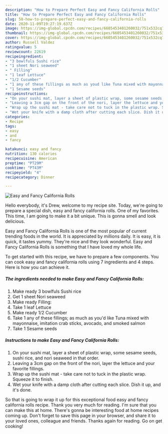 ```yaml
---
description: "How to Prepare Perfect Easy and Fancy California Rolls"
title: "How to Prepare Perfect Easy and Fancy California Rolls"
slug: 58-how-to-prepare-perfect-easy-and-fancy-california-rolls
date: 2020-11-09T19:27:19.637Z
image: https://img-global.cpcdn.com/recipes/6605453401260032/751x532cq70/easy-and-fancy-california-rolls-recipe-main-photo.jpg
thumbnail: https://img-global.cpcdn.com/recipes/6605453401260032/751x532cq70/easy-and-fancy-california-rolls-recipe-main-photo.jpg
cover: https://img-global.cpcdn.com/recipes/6605453401260032/751x532cq70/easy-and-fancy-california-rolls-recipe-main-photo.jpg
author: Russell Valdez
ratingvalue: 5
reviewcount: 22619
recipeingredient:
- "3 bowlfuls Sushi rice"
- "1 sheet Nori seaweed"
- " Filling"
- "1 leaf Lettuce"
- "1/2 Cucumber"
- "1 any of these fillings as much as youd like Tuna mixed with mayonnaise imitation crab sticks avocado and smoked salmon"
- "1 Sesame seeds"
recipeinstructions:
- "On your sushi mat, layer a sheet of plastic wrap, some sesame seeds, sushi rice, and nori seaweed in that order."
- "Leaving a 3cm gap on the front of the nori, layer the lettuce and your favorite fillings."
- "Wrap up the sushi mat - take care not to tuck in the plastic wrap. Squeeze it to finish."
- "Wet your knife with a damp cloth after cutting each slice. Dish it up, and it&#39;s done."
categories:
- Recipe
tags:
- easy
- and
- fancy

katakunci: easy and fancy 
nutrition: 130 calories
recipecuisine: American
preptime: "PT29M"
cooktime: "PT43M"
recipeyield: "4"
recipecategory: Dinner

---
```



![Easy and Fancy California Rolls](https://img-global.cpcdn.com/recipes/6605453401260032/751x532cq70/easy-and-fancy-california-rolls-recipe-main-photo.jpg)

Hello everybody, it's Drew, welcome to my recipe site. Today, we're going to prepare a special dish, easy and fancy california rolls. One of my favorites. This time, I am going to make it a bit unique. This is gonna smell and look delicious.



Easy and Fancy California Rolls is one of the most popular of current trending foods in the world. It is appreciated by millions daily. It is easy, it is quick, it tastes yummy. They're nice and they look wonderful. Easy and Fancy California Rolls is something that I have loved my whole life.


To get started with this recipe, we have to prepare a few components. You can cook easy and fancy california rolls using 7 ingredients and 4 steps. Here is how you can achieve it.

<!--inarticleads1-->

##### The ingredients needed to make Easy and Fancy California Rolls:

1. Make ready 3 bowlfuls Sushi rice
1. Get 1 sheet Nori seaweed
1. Make ready  Filling:
1. Take 1 leaf Lettuce
1. Make ready 1/2 Cucumber
1. Take 1 any of these fillings; as much as you&#39;d like Tuna mixed with mayonnaise, imitation crab sticks, avocado, and smoked salmon
1. Take 1 Sesame seeds




<!--inarticleads2-->

##### Instructions to make Easy and Fancy California Rolls:

1. On your sushi mat, layer a sheet of plastic wrap, some sesame seeds, sushi rice, and nori seaweed in that order.
1. Leaving a 3cm gap on the front of the nori, layer the lettuce and your favorite fillings.
1. Wrap up the sushi mat - take care not to tuck in the plastic wrap. Squeeze it to finish.
1. Wet your knife with a damp cloth after cutting each slice. Dish it up, and it&#39;s done.




So that is going to wrap it up for this exceptional food easy and fancy california rolls recipe. Thank you very much for reading. I'm sure that you can make this at home. There's gonna be interesting food at home recipes coming up. Don't forget to save this page in your browser, and share it to your loved ones, colleague and friends. Thanks again for reading. Go on get cooking!
